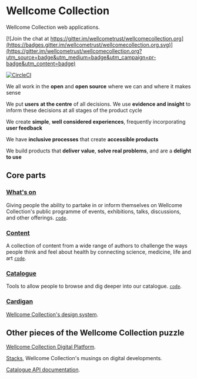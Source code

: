 # Wellcome Collection

Wellcome Collection web applications.

[![Join the chat at https://gitter.im/wellcometrust/wellcomecollection.org](https://badges.gitter.im/wellcometrust/wellcomecollection.org.svg)](https://gitter.im/wellcometrust/wellcomecollection.org?utm_source=badge&utm_medium=badge&utm_campaign=pr-badge&utm_content=badge)

[![CircleCI](https://circleci.com/gh/wellcometrust/wellcomecollection.org/tree/master.svg?style=shield)](https://circleci.com/gh/wellcometrust/wellcomecollection.org/tree/master)

We all work in the **open** and **open source** where we can and where it makes sense

We put **users** **at the centre** of all decisions. We use **evidence and insight** to inform these decisions at all stages of the product cycle

We create **simple**, **well considered experiences**, frequently incorporating **user feedback**

We have **inclusive processes** that create **accessible products**

We build products that **deliver value**, **solve real problems**, and are a **delight to use**

## Core parts

### [What's on](https://wellcomecollection.org/whats-on)
Giving people the ability to partake in or inform themselves on
Wellcome Collection's public programme of events, exhibitions, talks,
discussions, and other offerings. [`code`](./whats_on).

### [Content](https://wellcomecollection.org/explore)
A collection of content from a wide range of authors to challenge the
ways people think and feel about health by connecting science, medicine,
life and art [`code`](./server).

### [Catalogue](https://wellcomecollection.org/works)
Tools to allow people to browse and dig deeper into our catalogue.
[`code`](./catalogue).

### [Cardigan](./cardiga)
[Wellcome Collection's design system](https://cardigan.wellcomecollection.org).

## Other pieces of the Wellcome Collection puzzle

[Wellcome Collection Digital Platform](https://github.com/wellcometrust/platform).

[Stacks](https://stacks.wellcomecollection.org/), Wellcome Collection's musings on digital developments.

[Catalogue API documentation](https://developers.wellcomecollection.org).
